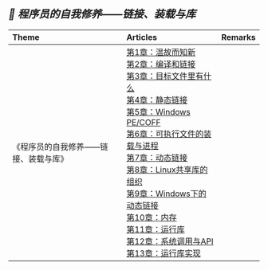 ## *📖 程序员的自我修养——链接、装载与库*
|Theme|Articles|Remarks|
|:--|:--|:--:
|《程序员的自我修养——链接、装载与库》|[第1章：温故而知新](https://github.com/baohenglin/HLBlog/blob/master/Articles/%E3%80%8A%E7%A8%8B%E5%BA%8F%E5%91%98%E8%87%AA%E6%88%91%E4%BF%AE%E5%85%BB%E2%80%94%E2%80%94%E9%93%BE%E6%8E%A5%E3%80%81%E8%A3%85%E8%BD%BD%E4%B8%8E%E5%BA%93%E3%80%8B/%E7%AC%AC1%E7%AB%A0%EF%BC%9A%E6%B8%A9%E6%95%85%E8%80%8C%E7%9F%A5%E6%96%B0.md)<br>[第2章：编译和链接]()<br>[第3章：目标文件里有什么]()<br>[第4章：静态链接]()<br>[第5章：Windows PE/COFF]()<br>[第6章：可执行文件的装载与进程]()<br>[第7章：动态链接]()<br>[第8章：Linux共享库的组织]()<br>[第9章：Windows下的动态链接]()<br>[第10章：内存]()<br>[第11章：运行库]()<br>[第12章：系统调用与API]()<br>[第13章：运行库实现]()<br>|

